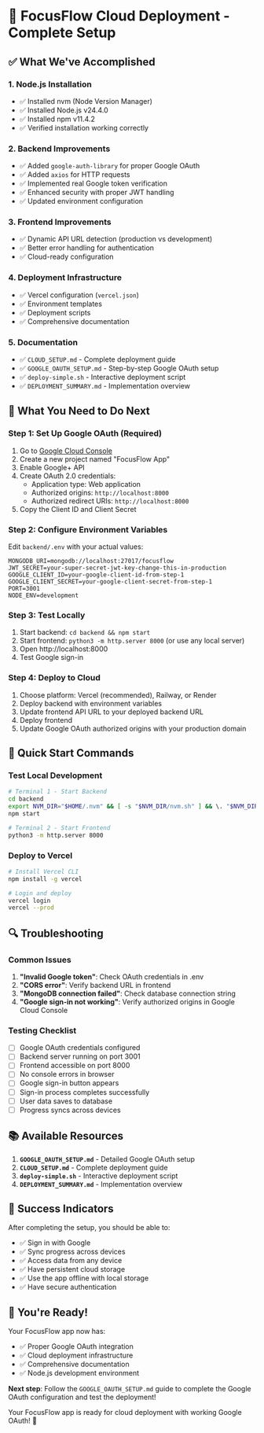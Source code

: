 # 🚀 FocusFlow Cloud Deployment - Complete Setup

## ✅ What We've Accomplished

### 1. **Node.js Installation**
- ✅ Installed nvm (Node Version Manager)
- ✅ Installed Node.js v24.4.0
- ✅ Installed npm v11.4.2
- ✅ Verified installation working correctly

### 2. **Backend Improvements**
- ✅ Added `google-auth-library` for proper Google OAuth
- ✅ Added `axios` for HTTP requests
- ✅ Implemented real Google token verification
- ✅ Enhanced security with proper JWT handling
- ✅ Updated environment configuration

### 3. **Frontend Improvements**
- ✅ Dynamic API URL detection (production vs development)
- ✅ Better error handling for authentication
- ✅ Cloud-ready configuration

### 4. **Deployment Infrastructure**
- ✅ Vercel configuration (`vercel.json`)
- ✅ Environment templates
- ✅ Deployment scripts
- ✅ Comprehensive documentation

### 5. **Documentation**
- ✅ `CLOUD_SETUP.md` - Complete deployment guide
- ✅ `GOOGLE_OAUTH_SETUP.md` - Step-by-step Google OAuth setup
- ✅ `deploy-simple.sh` - Interactive deployment script
- ✅ `DEPLOYMENT_SUMMARY.md` - Implementation overview

## 🔧 What You Need to Do Next

### Step 1: Set Up Google OAuth (Required)
1. Go to [Google Cloud Console](https://console.cloud.google.com/)
2. Create a new project named "FocusFlow App"
3. Enable Google+ API
4. Create OAuth 2.0 credentials:
   - Application type: Web application
   - Authorized origins: `http://localhost:8000`
   - Authorized redirect URIs: `http://localhost:8000`
5. Copy the Client ID and Client Secret

### Step 2: Configure Environment Variables
Edit `backend/.env` with your actual values:
```env
MONGODB_URI=mongodb://localhost:27017/focusflow
JWT_SECRET=your-super-secret-jwt-key-change-this-in-production
GOOGLE_CLIENT_ID=your-google-client-id-from-step-1
GOOGLE_CLIENT_SECRET=your-google-client-secret-from-step-1
PORT=3001
NODE_ENV=development
```

### Step 3: Test Locally
1. Start backend: `cd backend && npm start`
2. Start frontend: `python3 -m http.server 8000` (or use any local server)
3. Open http://localhost:8000
4. Test Google sign-in

### Step 4: Deploy to Cloud
1. Choose platform: Vercel (recommended), Railway, or Render
2. Deploy backend with environment variables
3. Update frontend API URL to your deployed backend URL
4. Deploy frontend
5. Update Google OAuth authorized origins with your production domain

## 🎯 Quick Start Commands

### Test Local Development
```bash
# Terminal 1 - Start Backend
cd backend
export NVM_DIR="$HOME/.nvm" && [ -s "$NVM_DIR/nvm.sh" ] && \. "$NVM_DIR/nvm.sh"
npm start

# Terminal 2 - Start Frontend
python3 -m http.server 8000
```

### Deploy to Vercel
```bash
# Install Vercel CLI
npm install -g vercel

# Login and deploy
vercel login
vercel --prod
```

## 🔍 Troubleshooting

### Common Issues
1. **"Invalid Google token"**: Check OAuth credentials in .env
2. **"CORS error"**: Verify backend URL in frontend
3. **"MongoDB connection failed"**: Check database connection string
4. **"Google sign-in not working"**: Verify authorized origins in Google Cloud Console

### Testing Checklist
- [ ] Google OAuth credentials configured
- [ ] Backend server running on port 3001
- [ ] Frontend accessible on port 8000
- [ ] No console errors in browser
- [ ] Google sign-in button appears
- [ ] Sign-in process completes successfully
- [ ] User data saves to database
- [ ] Progress syncs across devices

## 📚 Available Resources

1. **`GOOGLE_OAUTH_SETUP.md`** - Detailed Google OAuth setup
2. **`CLOUD_SETUP.md`** - Complete deployment guide
3. **`deploy-simple.sh`** - Interactive deployment script
4. **`DEPLOYMENT_SUMMARY.md`** - Implementation overview

## 🚀 Success Indicators

After completing the setup, you should be able to:
- ✅ Sign in with Google
- ✅ Sync progress across devices
- ✅ Access data from any device
- ✅ Have persistent cloud storage
- ✅ Use the app offline with local storage
- ✅ Have secure authentication

## 🎉 You're Ready!

Your FocusFlow app now has:
- ✅ Proper Google OAuth integration
- ✅ Cloud deployment infrastructure
- ✅ Comprehensive documentation
- ✅ Node.js development environment

**Next step**: Follow the `GOOGLE_OAUTH_SETUP.md` guide to complete the Google OAuth configuration and test the deployment!

Your FocusFlow app is ready for cloud deployment with working Google OAuth! 🚀 